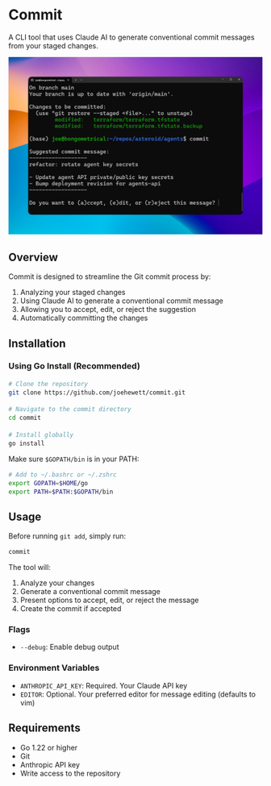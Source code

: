 # Commit

A CLI tool that uses Claude AI to generate conventional commit messages from your staged changes.

![example](./example.png)

## Overview

Commit is designed to streamline the Git commit process by:
1. Analyzing your staged changes
2. Using Claude AI to generate a conventional commit message
3. Allowing you to accept, edit, or reject the suggestion
4. Automatically committing the changes

## Installation

### Using Go Install (Recommended)

```bash
# Clone the repository
git clone https://github.com/joehewett/commit.git

# Navigate to the commit directory
cd commit

# Install globally
go install
```

Make sure `$GOPATH/bin` is in your PATH:

```bash
# Add to ~/.bashrc or ~/.zshrc
export GOPATH=$HOME/go
export PATH=$PATH:$GOPATH/bin
```

## Usage

Before running `git add`, simply run:

```bash
commit
```

The tool will:
1. Analyze your changes
2. Generate a conventional commit message
3. Present options to accept, edit, or reject the message
4. Create the commit if accepted

### Flags

- `--debug`: Enable debug output

### Environment Variables

- `ANTHROPIC_API_KEY`: Required. Your Claude API key
- `EDITOR`: Optional. Your preferred editor for message editing (defaults to vim)

## Requirements

- Go 1.22 or higher
- Git
- Anthropic API key
- Write access to the repository
